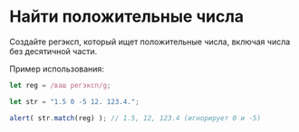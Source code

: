 # Найти положительные числа

Создайте регэксп, который ищет положительные числа, включая числа без десятичной части.

Пример использования:
```js
let reg = /ваш регэксп/g;

let str = "1.5 0 -5 12. 123.4.";

alert( str.match(reg) ); // 1.5, 12, 123.4 (игнорирует 0 и -5)
```
